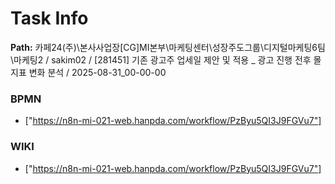 # Task Info

**Path:** 카페24(주)\본사사업장\[CG]MI본부\마케팅센터\성장주도그룹\디지털마케팅6팀\마케팅2 / sakim02 / [281451] 기존 광고주 업세일 제안 및 적용 _ 광고 진행 전후 몰 지표 변화 분석 / 2025-08-31_00-00-00

### BPMN
- ["https://n8n-mi-021-web.hanpda.com/workflow/PzByu5QI3J9FGVu7"]

### WIKI
- ["https://n8n-mi-021-web.hanpda.com/workflow/PzByu5QI3J9FGVu7"]

